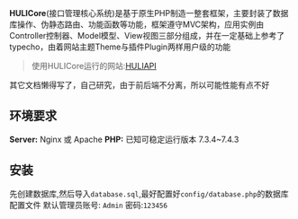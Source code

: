 **HULICore**(接口管理核心系统)是基于原生PHP制造一整套框架，主要封装了数据库操作、伪静态路由、功能函数等功能，框架遵守MVC架构，应用实例由Controller控制器、Model模型、View视图三部分组成，并在一定基础上参考了typecho，由着网站主题Theme与插件Plugin两样用户级的功能

> 使用HULICore运行的网站:[HULIAPI](https://api.imlolicon.tk)

其它文档懒得写了，自己研究，由于前后端不分离，所以可能性能有点不好

## 环境要求
**Server:** Nginx 或 Apache
**PHP:** 已知可稳定运行版本 7.3.4~7.4.3

## 安装
先创建数据库,然后导入`database.sql`,最好配置好`config/database.php`的数据库配置文件
默认管理员账号: `Admin` 密码:`123456`
